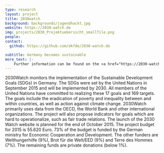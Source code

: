 ```yaml
---
type: research
layout: project
title: 2030watch
background: backgrounds/jugendhackt.jpg
website: https://2030-watch.de
img: projects/2030_Projektuebersicht_smallTile.png
people:
contact:
  github: https://github.com/okfde/2030-watch.de

subtitle: Germany becomes sustainable
more_text: |-
    Further information can be found on the <a href="https://2030-watch.de">website</a> of 2030-Watch.
---
```


2030Watch monitors the implementation of the Sustainable Development Goals (SDGs) in Germany.
The SDGs were set by the United Nations in September 2015 and will be implemented by 2030.
All members of the United Nations have committed to realizing these 17 goals and 169 targets.
The goals include the eradication of poverty and inequality between and within countries, as well as action against climate change.
2030Watch primarily uses data from the OECD, the World Bank and other international organizations.
The project will also propose indicators for goals which are hard to operationalize, such as fair trade relations.
The launch of the 2030 Watch website is planned for the end of October 2015.
The project budget for 2015 is 55.620 Euro.
73% of the budget is funded by the German ministry for Economic Cooperation and Development.
The other funders are Welthungerhilfe (9%), Brot für die Welt/EED (9%) and Terre des Hommes (7%).
The remaining funds are private donations (below 1%).
